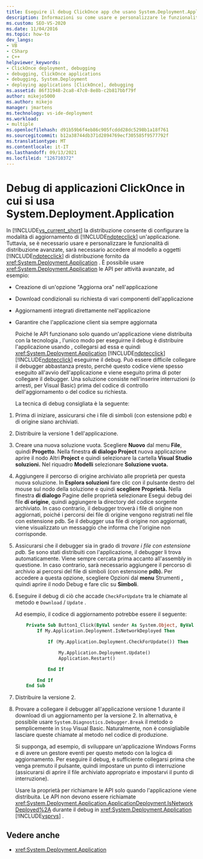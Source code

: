 ```yaml
---
title: Eseguire il debug ClickOnce app che usano System.Deployment.Application
description: Informazioni su come usare e personalizzare le funzionalità di ClickOnce di distribuzione tramite l'accesso al modello a oggetti di distribuzione fornito da System.Deployment.Application.
ms.custom: SEO-VS-2020
ms.date: 11/04/2016
ms.topic: how-to
dev_langs:
- VB
- CSharp
- C++
helpviewer_keywords:
- ClickOnce deployment, debugging
- debugging, ClickOnce applications
- debugging, System.Deployment
- deploying applications [ClickOnce], debugging
ms.assetid: 86f31948-2ca8-47c0-8e8b-c2b817bbf79f
author: mikejo5000
ms.author: mikejo
manager: jmartens
ms.technology: vs-ide-deployment
ms.workload:
- multiple
ms.openlocfilehash: d91b59b6f4eb86c905fcddd28dc5298b1a18f761
ms.sourcegitcommit: b12a38744db371d2894769ecf305585f9577792f
ms.translationtype: MT
ms.contentlocale: it-IT
ms.lasthandoff: 09/13/2021
ms.locfileid: "126710372"
---
```

# <a name="debug-clickonce-applications-that-use-systemdeploymentapplication"></a>Debug di applicazioni ClickOnce in cui si usa System.Deployment.Application
In [!INCLUDE[vs_current_short](../code-quality/includes/vs_current_short_md.md)] la distribuzione consente di configurare la modalità di aggiornamento di [!INCLUDE[ndptecclick](../deployment/includes/ndptecclick_md.md)] un'applicazione. Tuttavia, se è necessario usare e personalizzare le funzionalità di distribuzione avanzate, sarà necessario accedere al modello a oggetti [!INCLUDE[ndptecclick](../deployment/includes/ndptecclick_md.md)] di distribuzione fornito da <xref:System.Deployment.Application> . È possibile usare <xref:System.Deployment.Application> le API per attività avanzate, ad esempio:

- Creazione di un'opzione "Aggiorna ora" nell'applicazione

- Download condizionali su richiesta di vari componenti dell'applicazione

- Aggiornamenti integrati direttamente nell'applicazione

- Garantire che l'applicazione client sia sempre aggiornata

  Poiché le API funzionano solo quando un'applicazione viene distribuita con la tecnologia , l'unico modo per eseguirne il debug è distribuire l'applicazione usando , collegarsi ad essa e quindi <xref:System.Deployment.Application> [!INCLUDE[ndptecclick](../deployment/includes/ndptecclick_md.md)] [!INCLUDE[ndptecclick](../deployment/includes/ndptecclick_md.md)] eseguirne il debug. Può essere difficile collegare il debugger abbastanza presto, perché questo codice viene spesso eseguito all'avvio dell'applicazione e viene eseguito prima di poter collegare il debugger. Una soluzione consiste nell'inserire interruzioni (o arresti, per Visual Basic) prima del codice di controllo dell'aggiornamento o del codice su richiesta.

  La tecnica di debug consigliata è la seguente:

1. Prima di iniziare, assicurarsi che i file di simboli (con estensione pdb) e di origine siano archiviati.

2. Distribuire la versione 1 dell'applicazione.

3. Creare una nuova soluzione vuota. Scegliere **Nuovo** dal menu **File**, quindi **Progetto**. Nella finestra **di dialogo Project** nuova applicazione aprire il nodo Altri **Project** e quindi selezionare la cartella **Visual Studio soluzioni.** Nel riquadro **Modelli** selezionare **Soluzione vuota.**

4. Aggiungere il percorso di origine archiviato alle proprietà per questa nuova soluzione. In **Esplora soluzioni** fare clic con il pulsante destro del mouse sul nodo della soluzione e quindi **scegliere Proprietà.** Nella finestra **di dialogo** Pagine delle proprietà selezionare Esegui debug dei file **di origine**, quindi aggiungere la directory del codice sorgente archiviato. In caso contrario, il debugger troverà i file di origine non aggiornati, poiché i percorsi dei file di origine vengono registrati nel file con estensione pdb. Se il debugger usa file di origine non aggiornati, viene visualizzato un messaggio che informa che l'origine non corrisponde.

5. Assicurarsi che il debugger sia in grado di *trovare i file con estensione pdb.* Se sono stati distribuiti con l'applicazione, il debugger li trova automaticamente. Viene sempre cercata prima accanto all'assembly in questione. In caso contrario, sarà necessario aggiungere il percorso di archivio ai percorsi del file di simboli (con estensione  **pdb).** Per accedere a questa opzione, scegliere Opzioni dal **menu** Strumenti **,** quindi aprire il nodo Debug e fare clic su **Simboli**.

6. Eseguire il debug di ciò che accade `CheckForUpdate` tra le chiamate al metodo e `Download` / `Update` .

    Ad esempio, il codice di aggiornamento potrebbe essere il seguente:

   ```vb
       Private Sub Button1_Click(ByVal sender As System.Object, ByVal e As System.EventArgs) Handles Button1.Click
           If My.Application.Deployment.IsNetworkDeployed Then

               If (My.Application.Deployment.CheckForUpdate()) Then

                   My.Application.Deployment.Update()
                   Application.Restart()

               End If

           End If
       End Sub
   ```

7. Distribuire la versione 2.

8. Provare a collegare il debugger all'applicazione versione 1 durante il download di un aggiornamento per la versione 2. In alternativa, è possibile usare `System.Diagnostics.Debugger.Break` il metodo o semplicemente in `Stop` Visual Basic. Naturalmente, non è consigliabile lasciare queste chiamate al metodo nel codice di produzione.

    Si supponga, ad esempio, di sviluppare un'applicazione Windows Forms e di avere un gestore eventi per questo metodo con la logica di aggiornamento. Per eseguire il debug, è sufficiente collegarsi prima che venga premuto il pulsante, quindi impostare un punto di interruzione (assicurarsi di aprire il file archiviato appropriato e impostarvi il punto di interruzione).

   Usare la proprietà per richiamare le API solo quando l'applicazione viene distribuita. Le API non devono essere richiamate <xref:System.Deployment.Application.ApplicationDeployment.IsNetworkDeployed%2A> durante il debug in <xref:System.Deployment.Application> [!INCLUDE[vsprvs](../code-quality/includes/vsprvs_md.md)] .

## <a name="see-also"></a>Vedere anche
- <xref:System.Deployment.Application>